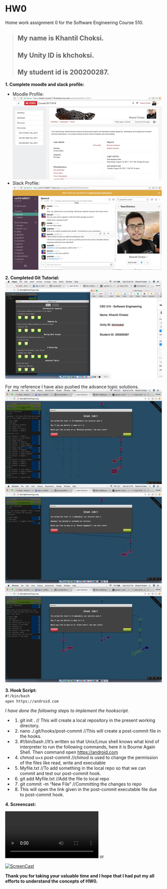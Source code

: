 # HW0
Home work assignment 0 for the Software Engineering Course 510.


> ## My name is Khantil Choksi. 
> ## My Unity ID is khchoksi.  
> ## My student id is 200200287.


**1. Complete moodle and slack profile:**
* Moodle Profile: ![img](/screenshots/MoodleProfile.png)  
* Slack Profile: ![img](/screenshots/SlackProfile.png)

**2. Completed Git Tutorial:**
![img](/screenshots/CompletedGitTutorial.png)  

For my reference I have also pushed the advance topic solutions.  
![AdvancedTopic1](/screenshots/AdvancedTopic1Solution.png)  
![AdvancedTopic2](/screenshots/AdvancedTopic2Solution.png)  
![AdvancedTopic3](/screenshots/AdvancedTopic3Solution.png)

**3. Hook Script:**  
`#!/bin/bash`  
`open https://android.com`

*I have done the following steps to implement the hookscript.*

* 1. git init .            // This will create a local repository in the present working directory.
* 2. nano ./.git/hooks/post-commit    //This will create a post-commit file in the hooks.
* 3. #!/bin/bash   //It’s written so that Unix/Linux shell knows what kind of interpreter to run the following commands, here it is Bourne Again Shell.  Then command open https://android.com
* 4. chmod u+x post-commit   //chmod is used to change the permission of the files like read, write and executable
* 5. Myfile.txt //To add something in the local repo so that we can commit and test our post-commit hook.
* 6. git add Myfile.txt //Add the file to local repo
* 7. git commit -m “New File” //Committing the changes to repo
* 8. This will open the link given in the post-commit executable file due to post-commit hook.


**4. Screencast:**

![My Screencast](/HooksScreencastCompressed.mov)
or   

[![ScreenCast](https://img.youtube.com/vi/kUO9cr0g3kE/0.jpg)](https://www.youtube.com/watch?v=kUO9cr0g3kE)



**Thank you for taking your valuable time and I hope that I had put my all efforts to understand the concepts of HW0.**

